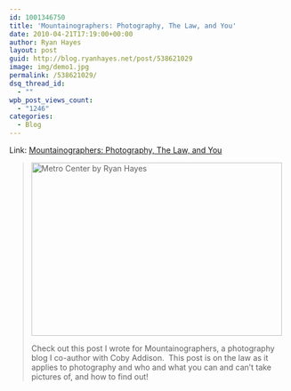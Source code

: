```yaml
---
id: 1001346750
title: 'Mountainographers: Photography, The Law, and You'
date: 2010-04-21T17:19:00+00:00
author: Ryan Hayes
layout: post
guid: http://blog.ryanhayes.net/post/538621029
image: img/demo1.jpg
permalink: /538621029/
dsq_thread_id:
  - ""
wpb_post_views_count:
  - "1246"
categories:
  - Blog
---
```

Link: [Mountainographers: Photography, The Law, and You](http://mountainographers.tumblr.com/post/538612261/photography-the-law-and-you)

><img alt="Metro Center by Ryan Hayes" src="http://farm4.static.flickr.com/3060/2871159998_b9ba154f1c_o_d.jpg" width="450" height="312" alt="" /> 
> 
> Check out this post I wrote for Mountainographers, a photography blog I co-author with Coby Addison.  This post is on the law as it applies to photography and who and what you can and can&#8217;t take pictures of, and how to find out!